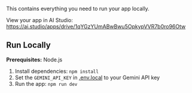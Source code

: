 
This contains everything you need to run your app locally.

View your app in AI Studio: https://ai.studio/apps/drive/1qYGzYUmABwBwu5OpkypVVR7b0ro96Otw

## Run Locally

**Prerequisites:**  Node.js


1. Install dependencies:
   `npm install`
2. Set the `GEMINI_API_KEY` in [.env.local](.env.local) to your Gemini API key
3. Run the app:
   `npm run dev`
